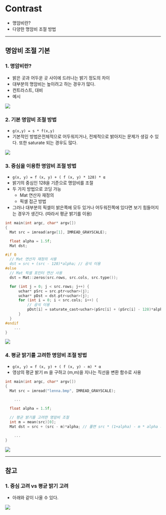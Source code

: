 # Contrast
  - 명암비란?
  - 다양한 명암비 조절 방법

---

## 명암비 조절 기본
  ### 1. 명암비란?
  - 밝은 곳과 어두운 곳 사이에 드러나는 밝기 정도의 차이
  - 대부분의 명암비는 높이려고 하는 경우가 많다.
  - 컨트라스트, 대비
  - 예시

  ![](https://github.com/Lee-KyungSeok/ComputerVision-Study/blob/master/Contrast/picture/contrast.png)

  ### 2. 기본 명암비 조절 방법
  - `g(x,y) = s * f(x,y)`
  - 기본적인 방법은전체적으로 어두워지거나, 전체적으로 밝아지는 문제가 생길 수 있다. 또한 saturate 되는 경우도 많다.

  ![](https://github.com/Lee-KyungSeok/ComputerVision-Study/blob/master/Contrast/picture/contrast1.png)

  ### 3. 중심을 이용한 명암비 조절 방법
  - `g(x, y) = f (x, y) + ( f (x, y) * 128) * α`
  - 밝기의 중심인 128을 기준으로 명암비를 조절
  - 두 가지 방법으로 코딩 가능
    - Mat 연산자 재정의
    - 픽셀 접근 방법
  - 그러나 대부분의 픽셀이 밝은쪽에 모두 있거나 어두워진쪽에 있다면 보기 힘들어지는 경우가 생긴다. (따라서 평균 밝기를 이용)

  ```cpp
  int main(int argc, char* argv[])
  {
  	Mat src = imread(argv[1], IMREAD_GRAYSCALE);

  	float alpha = 1.5f;
  	Mat dst;

  #if 0
  	// Mat 연산자 재정의 사용
  	dst = src + (src - 128)*alpha; // 공식 이용
  #else
  	// Mat 픽셀 포인터 연산 사용
  	dst = Mat::zeros(src.rows, src.cols, src.type());

  	for (int j = 0; j < src.rows; j++) {
  		uchar* pSrc = src.ptr<uchar>(j);
  		uchar* pDst = dst.ptr<uchar>(j);
  		for (int i = 0; i < src.cols; i++) {
  			// 공식 이용
  			pDst[i] = saturate_cast<uchar>(pSrc[i] + (pSrc[i] - 128)*alpha);
  		}
  	}
  #endif
      ...
  }
  ```

  ![](https://github.com/Lee-KyungSeok/ComputerVision-Study/blob/master/Contrast/picture/contrast2.png)

  ### 4. 평균 밝기를 고려한 명암비 조절 방법
  - `g(x, y) = f (x, y) + ( f (x, y) - m) * α`
  - 영상의 평균 밝기 m 을 구하고 (m,m)을 지나는 직선을 변환 함수로 사용

  ```cpp
  int main(int argc, char* argv[])
  {
  	Mat src = imread("lenna.bmp", IMREAD_GRAYSCALE);

      ...

  	float alpha = 1.5f;

  	// 평균 밝기를 고려한 명암비 조절
  	int m = mean(src)[0];
  	Mat dst = src + (src - m)*alpha; // 풀면 src * (1+alpha) - m * alpha 와 동일

      ...
  }
  ```

  ![](https://github.com/Lee-KyungSeok/ComputerVision-Study/blob/master/Contrast/picture/contrast3.png)

---
## 참고
  ### 1. 중심 고려 vs 평균 밝기 고려
  - 아래와 같이 나올 수 있다.

  ![](https://github.com/Lee-KyungSeok/ComputerVision-Study/blob/master/Contrast/picture/contrast4.png)
